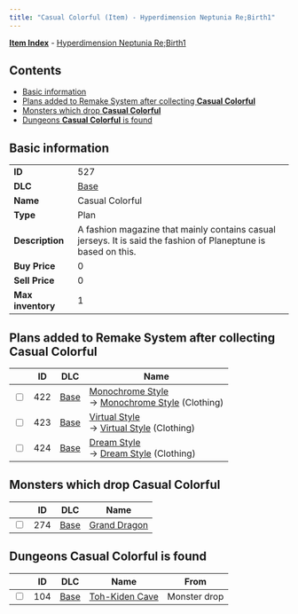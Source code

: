 ```yaml
---
title: "Casual Colorful (Item) - Hyperdimension Neptunia Re;Birth1"
---
```


[**Item Index**](/neptunia/rb1/item/index.html) - [Hyperdimension Neptunia Re;Birth1](/neptunia/rb1)

## Contents

- [Basic information](#basic-information)
- [Plans added to Remake System after collecting **Casual Colorful**](#plans-added-to-remake-system-after-collecting-casual-colorful)
- [Monsters which drop **Casual Colorful**](#monsters-which-drop-casual-colorful)
- [Dungeons **Casual Colorful** is found](#dungeons-casual-colorful-is-found)

## Basic information

|   |   |
| -- | -- |
| **ID** | 527 |
| **DLC** | [Base](/neptunia/rb1/dlc/1-base.html) |
| **Name** | Casual Colorful |
| **Type** | Plan |
| **Description** | A fashion magazine that mainly contains casual jerseys. It is said the fashion of Planeptune is based on this. |
| **Buy Price** | 0 |
| **Sell Price** | 0 |
| **Max inventory** | 1 |


## Plans added to Remake System after collecting **Casual Colorful**

|    | ID | DLC | Name |
| -- | -- | --- | ---- |
| <input type="checkbox" id="rb1-remake-1-422" class="trackbox" /> | 422 | [Base](/neptunia/rb1/dlc/1-base.html) | [Monochrome Style](/neptunia/rb1/remake/1-422-monochrome-style.html)<br /> → [Monochrome Style](/neptunia/rb1/item/1-2807-monochrome-style.html) (Clothing) |
| <input type="checkbox" id="rb1-remake-1-423" class="trackbox" /> | 423 | [Base](/neptunia/rb1/dlc/1-base.html) | [Virtual Style](/neptunia/rb1/remake/1-423-virtual-style.html)<br /> → [Virtual Style](/neptunia/rb1/item/1-2808-virtual-style.html) (Clothing) |
| <input type="checkbox" id="rb1-remake-1-424" class="trackbox" /> | 424 | [Base](/neptunia/rb1/dlc/1-base.html) | [Dream Style](/neptunia/rb1/remake/1-424-dream-style.html)<br /> → [Dream Style](/neptunia/rb1/item/1-2809-dream-style.html) (Clothing) |


## Monsters which drop **Casual Colorful**

|    | ID | DLC | Name |
| -- | -- | --- | ---- |
| <input type="checkbox" id="rb1-monster-1-274" class="trackbox" /> | 274 | [Base](/neptunia/rb1/dlc/1-base.html) | [Grand Dragon](/neptunia/rb1/monster/1-274-grand-dragon.html) |


## Dungeons **Casual Colorful** is found

|    | ID | DLC | Name | From |
| -- | -- | --- | ---- | ---- |
| <input type="checkbox" id="rb1-dungeon-1-104" class="trackbox" /> | 104 | [Base](/neptunia/rb1/dlc/1-base.html) | [Toh-Kiden Cave](/neptunia/rb1/dungeon/1-104-toh-kiden-cave.html) | Monster drop |
